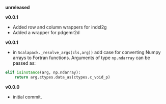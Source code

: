 **unreleased**

**v0.0.1**

- Added row and column wrappers for indxl2g
- Added a wrapper for pdgemr2d

**v0.0.1**
- in `Scalapack._resolve_args(cls,arg))` add case for converting Numpy arrays to Fortran functions. Arguments of type `np.ndarray` can be passed as:

```Python
elif isinstance(arg, np.ndarray):
    return arg.ctypes.data_as(ctypes.c_void_p)
```

**v0.0.0**
- initial commit.

